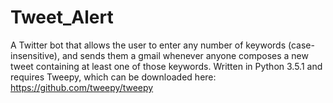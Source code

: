 # Tweet_Alert
A Twitter bot that allows the user to enter any number of keywords (case-insensitive), and sends them a gmail whenever anyone composes a new tweet containing at least one of those keywords.
Written in Python 3.5.1 and requires Tweepy, which can be downloaded here: https://github.com/tweepy/tweepy
